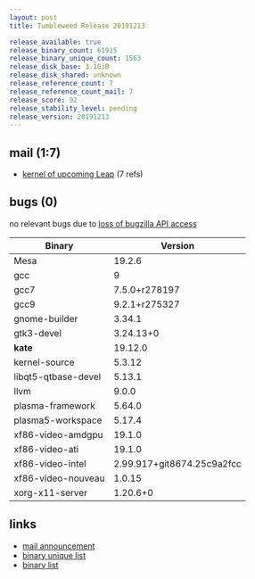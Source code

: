 ```yaml
---
layout: post
title: Tumbleweed Release 20191213

release_available: true
release_binary_count: 61915
release_binary_unique_count: 1563
release_disk_base: 3.1GiB
release_disk_shared: unknown
release_reference_count: 7
release_reference_count_mail: 7
release_score: 92
release_stability_level: pending
release_version: 20191213
---
```


## mail (1:7)

- [kernel of upcoming Leap](https://lists.opensuse.org/opensuse-factory/2019-12/msg00081.html) (7 refs)

## bugs (0)

<!--more-->

no relevant bugs due to [loss of bugzilla API access](https://bugzilla.opensuse.org/show_bug.cgi?id=1157722)

Binary | Version
--- | ---
Mesa | 19.2.6
gcc | 9
gcc7 | 7.5.0+r278197
gcc9 | 9.2.1+r275327
gnome-builder | 3.34.1
gtk3-devel | 3.24.13+0
**kate** | 19.12.0
kernel-source | 5.3.12
libqt5-qtbase-devel | 5.13.1
llvm | 9.0.0
plasma-framework | 5.64.0
plasma5-workspace | 5.17.4
xf86-video-amdgpu | 19.1.0
xf86-video-ati | 19.1.0
xf86-video-intel | 2.99.917+git8674.25c9a2fcc
xf86-video-nouveau | 1.0.15
xorg-x11-server | 1.20.6+0

## links

- [mail announcement](https://lists.opensuse.org/opensuse-factory/2019-12/msg00079.html)
- [binary unique list](http://download.opensuse.org/history/20191213/rpm.unique.list)
- [binary list](http://download.opensuse.org/history/20191213/rpm.list)

